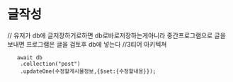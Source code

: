 # 글작성

// 유저가 db에 글저장하기로하면 db로바로저장하는게아니라 중간프로그램으로 글을보내면 프로그램은 글을 검토후 db에 넣는다
//3티어 아키텍쳐

```
   await db
    .collection("post")
    .updateOne(수정할게시물정보,{$set:{수정할내용}});
```
